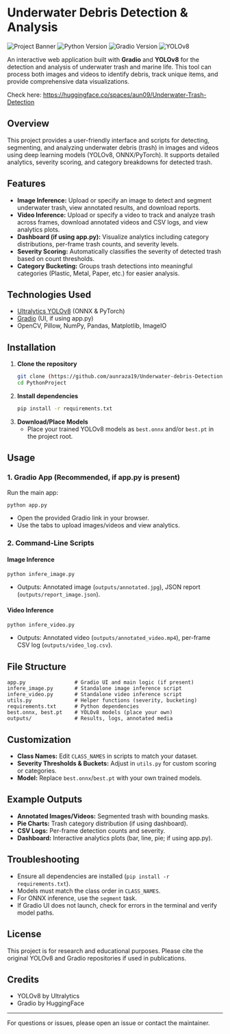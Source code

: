 # Underwater Debris Detection & Analysis
![Project Banner](https://img.shields.io/badge/Project-Underwater%20Debris%20Detection-blue)
![Python Version](https://img.shields.io/badge/Python-3.8%2B-green)
![Gradio Version](https://img.shields.io/badge/Gradio-4.x-orange)
![YOLOv8](https://img.shields.io/badge/YOLOv8-Ultralytics-red)

An interactive web application built with **Gradio** and **YOLOv8** for the detection and analysis of underwater trash and marine life. This tool can process both images and videos to identify debris, track unique items, and provide comprehensive data visualizations.

Check here: https://huggingface.co/spaces/aun09/Underwater-Trash-Detection
## Overview
This project provides a user-friendly interface and scripts for detecting, segmenting, and analyzing underwater debris (trash) in images and videos using deep learning models (YOLOv8, ONNX/PyTorch). It supports detailed analytics, severity scoring, and category breakdowns for detected trash.

## Features
- **Image Inference:** Upload or specify an image to detect and segment underwater trash, view annotated results, and download reports.
- **Video Inference:** Upload or specify a video to track and analyze trash across frames, download annotated videos and CSV logs, and view analytics plots.
- **Dashboard (if using app.py):** Visualize analytics including category distributions, per-frame trash counts, and severity levels.
- **Severity Scoring:** Automatically classifies the severity of detected trash based on count thresholds.
- **Category Bucketing:** Groups trash detections into meaningful categories (Plastic, Metal, Paper, etc.) for easier analysis.

## Technologies Used
- [Ultralytics YOLOv8](https://github.com/ultralytics/ultralytics) (ONNX & PyTorch)
- [Gradio](https://gradio.app/) (UI, if using app.py)
- OpenCV, Pillow, NumPy, Pandas, Matplotlib, ImageIO

## Installation
1. **Clone the repository**
   ```bash
   git clone (https://github.com/aunraza19/Underwater-debris-Detection.git)
   cd PythonProject
   ```
2. **Install dependencies**
   ```bash
   pip install -r requirements.txt
   ```
3. **Download/Place Models**
   - Place your trained YOLOv8 models as `best.onnx` and/or `best.pt` in the project root.

## Usage
### 1. Gradio App (Recommended, if app.py is present)
Run the main app:
```bash
python app.py
```
- Open the provided Gradio link in your browser.
- Use the tabs to upload images/videos and view analytics.

### 2. Command-Line Scripts
#### Image Inference
```bash
python infere_image.py
```
- Outputs: Annotated image (`outputs/annotated.jpg`), JSON report (`outputs/report_image.json`).

#### Video Inference
```bash
python infere_video.py
```
- Outputs: Annotated video (`outputs/annotated_video.mp4`), per-frame CSV log (`outputs/video_log.csv`).

## File Structure
```
app.py                # Gradio UI and main logic (if present)
infere_image.py       # Standalone image inference script
infere_video.py       # Standalone video inference script
utils.py              # Helper functions (severity, bucketing)
requirements.txt      # Python dependencies
best.onnx, best.pt    # YOLOv8 models (place your own)
outputs/              # Results, logs, annotated media
```

## Customization
- **Class Names:** Edit `CLASS_NAMES` in scripts to match your dataset.
- **Severity Thresholds & Buckets:** Adjust in `utils.py` for custom scoring or categories.
- **Model:** Replace `best.onnx`/`best.pt` with your own trained models.

## Example Outputs
- **Annotated Images/Videos:** Segmented trash with bounding masks.
- **Pie Charts:** Trash category distribution (if using dashboard).
- **CSV Logs:** Per-frame detection counts and severity.
- **Dashboard:** Interactive analytics plots (bar, line, pie; if using app.py).

## Troubleshooting
- Ensure all dependencies are installed (`pip install -r requirements.txt`).
- Models must match the class order in `CLASS_NAMES`.
- For ONNX inference, use the `segment` task.
- If Gradio UI does not launch, check for errors in the terminal and verify model paths.

## License
This project is for research and educational purposes. Please cite the original YOLOv8 and Gradio repositories if used in publications.

## Credits
- YOLOv8 by Ultralytics
- Gradio by HuggingFace

---
For questions or issues, please open an issue or contact the maintainer.
